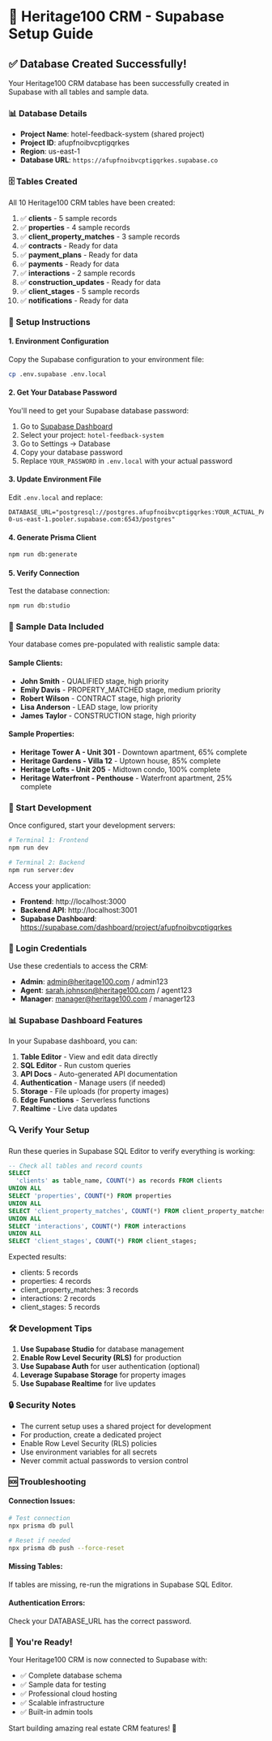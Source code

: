 # 🚀 Heritage100 CRM - Supabase Setup Guide

## ✅ Database Created Successfully!

Your Heritage100 CRM database has been successfully created in Supabase with all tables and sample data.

### 📊 Database Details

- **Project Name**: hotel-feedback-system (shared project)
- **Project ID**: afupfnoibvcptigqrkes
- **Region**: us-east-1
- **Database URL**: `https://afupfnoibvcptigqrkes.supabase.co`

### 🗄️ Tables Created

All 10 Heritage100 CRM tables have been created:

1. ✅ **clients** - 5 sample records
2. ✅ **properties** - 4 sample records  
3. ✅ **client_property_matches** - 3 sample records
4. ✅ **contracts** - Ready for data
5. ✅ **payment_plans** - Ready for data
6. ✅ **payments** - Ready for data
7. ✅ **interactions** - 2 sample records
8. ✅ **construction_updates** - Ready for data
9. ✅ **client_stages** - 5 sample records
10. ✅ **notifications** - Ready for data

### 🔧 Setup Instructions

#### 1. Environment Configuration

Copy the Supabase configuration to your environment file:

```bash
cp .env.supabase .env.local
```

#### 2. Get Your Database Password

You'll need to get your Supabase database password:

1. Go to [Supabase Dashboard](https://supabase.com/dashboard)
2. Select your project: `hotel-feedback-system`
3. Go to Settings → Database
4. Copy your database password
5. Replace `YOUR_PASSWORD` in `.env.local` with your actual password

#### 3. Update Environment File

Edit `.env.local` and replace:
```env
DATABASE_URL="postgresql://postgres.afupfnoibvcptigqrkes:YOUR_ACTUAL_PASSWORD@aws-0-us-east-1.pooler.supabase.com:6543/postgres"
```

#### 4. Generate Prisma Client

```bash
npm run db:generate
```

#### 5. Verify Connection

Test the database connection:
```bash
npm run db:studio
```

### 🎯 Sample Data Included

Your database comes pre-populated with realistic sample data:

#### Sample Clients:
- **John Smith** - QUALIFIED stage, high priority
- **Emily Davis** - PROPERTY_MATCHED stage, medium priority  
- **Robert Wilson** - CONTRACT stage, high priority
- **Lisa Anderson** - LEAD stage, low priority
- **James Taylor** - CONSTRUCTION stage, high priority

#### Sample Properties:
- **Heritage Tower A - Unit 301** - Downtown apartment, 65% complete
- **Heritage Gardens - Villa 12** - Uptown house, 85% complete
- **Heritage Lofts - Unit 205** - Midtown condo, 100% complete
- **Heritage Waterfront - Penthouse** - Waterfront apartment, 25% complete

### 🚀 Start Development

Once configured, start your development servers:

```bash
# Terminal 1: Frontend
npm run dev

# Terminal 2: Backend  
npm run server:dev
```

Access your application:
- **Frontend**: http://localhost:3000
- **Backend API**: http://localhost:3001
- **Supabase Dashboard**: https://supabase.com/dashboard/project/afupfnoibvcptigqrkes

### 🔐 Login Credentials

Use these credentials to access the CRM:

- **Admin**: admin@heritage100.com / admin123
- **Agent**: sarah.johnson@heritage100.com / agent123
- **Manager**: manager@heritage100.com / manager123

### 📊 Supabase Dashboard Features

In your Supabase dashboard, you can:

1. **Table Editor** - View and edit data directly
2. **SQL Editor** - Run custom queries
3. **API Docs** - Auto-generated API documentation
4. **Authentication** - Manage users (if needed)
5. **Storage** - File uploads (for property images)
6. **Edge Functions** - Serverless functions
7. **Realtime** - Live data updates

### 🔍 Verify Your Setup

Run these queries in Supabase SQL Editor to verify everything is working:

```sql
-- Check all tables and record counts
SELECT 
  'clients' as table_name, COUNT(*) as records FROM clients
UNION ALL
SELECT 'properties', COUNT(*) FROM properties  
UNION ALL
SELECT 'client_property_matches', COUNT(*) FROM client_property_matches
UNION ALL
SELECT 'interactions', COUNT(*) FROM interactions
UNION ALL
SELECT 'client_stages', COUNT(*) FROM client_stages;
```

Expected results:
- clients: 5 records
- properties: 4 records
- client_property_matches: 3 records
- interactions: 2 records
- client_stages: 5 records

### 🛠️ Development Tips

1. **Use Supabase Studio** for database management
2. **Enable Row Level Security (RLS)** for production
3. **Use Supabase Auth** for user authentication (optional)
4. **Leverage Supabase Storage** for property images
5. **Use Supabase Realtime** for live updates

### 🔒 Security Notes

- The current setup uses a shared project for development
- For production, create a dedicated project
- Enable Row Level Security (RLS) policies
- Use environment variables for all secrets
- Never commit actual passwords to version control

### 🆘 Troubleshooting

#### Connection Issues:
```bash
# Test connection
npx prisma db pull

# Reset if needed
npx prisma db push --force-reset
```

#### Missing Tables:
If tables are missing, re-run the migrations in Supabase SQL Editor.

#### Authentication Errors:
Check your DATABASE_URL has the correct password.

### 🎉 You're Ready!

Your Heritage100 CRM is now connected to Supabase with:
- ✅ Complete database schema
- ✅ Sample data for testing
- ✅ Professional cloud hosting
- ✅ Scalable infrastructure
- ✅ Built-in admin tools

Start building amazing real estate CRM features! 🏢

